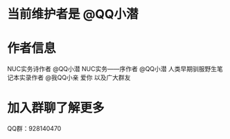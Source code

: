 # 当前维护者是 @QQ小潜

# 作者信息

NUC实务诗作者 @QQ小潜
NUC实务——序作者 @QQ小潜
人类早期驯服野生笔记本实录作者 @我QQ小亲 爱你 以及广大群友

# 加入群聊了解更多
QQ群：928140470
